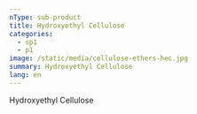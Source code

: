 ```yaml
---
nType: sub-product
title: Hydroxyethyl Cellulose
categories:
  - sp1
  - p1
image: /static/media/cellulose-ethers-hec.jpg
summary: Hydroxyethyl Cellulose
lang: en
---
```

Hydroxyethyl Cellulose